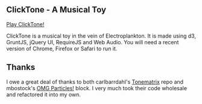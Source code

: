 ## ClickTone - A Musical Toy

[Play ClickTone!](http://ninjaspankypants.com/clicktone/index.html)

ClickTone is a musical toy in the vein of Electroplankton. It is made using d3, GruntJS, jQuery UI, RequireJS and Web Audio. You will need a recent version of Chrome, Firefox or Safari to run it.

## Thanks

I owe a great deal of thanks to both carlbarrdahl's [Tonematrix](https://github.com/carlbarrdahl/tonematrix) repo and mbostock's [OMG Particles!](http://bl.ocks.org/mbostock/1062544) block. I very much took their code wholesale and refactored it into my own.
